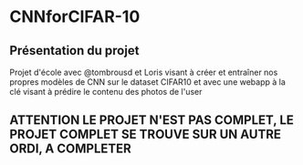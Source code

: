 # CNNforCIFAR-10

## Présentation du projet

Projet d'école avec @tombrousd et Loris visant à créer et entraîner nos propres modèles de CNN sur le dataset CIFAR10 et avec une webapp à la clé visant à prédire le contenu des photos de l'user

## ATTENTION LE PROJET N'EST PAS COMPLET, LE PROJET COMPLET SE TROUVE SUR UN AUTRE ORDI, A COMPLETER
